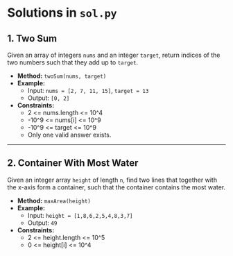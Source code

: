 # Solutions in `sol.py`

## 1. Two Sum

Given an array of integers `nums` and an integer `target`, return indices of the two numbers such that they add up to `target`.

- **Method:** `twoSum(nums, target)`
- **Example:**
  - Input: `nums = [2, 7, 11, 15]`, `target = 13`
  - Output: `[0, 2]`
- **Constraints:**
  - 2 <= nums.length <= 10^4
  - -10^9 <= nums[i] <= 10^9
  - -10^9 <= target <= 10^9
  - Only one valid answer exists.

---

## 2. Container With Most Water

Given an integer array `height` of length `n`, find two lines that together with the x-axis form a container, such that the container contains the most water.

- **Method:** `maxArea(height)`
- **Example:**
  - Input: `height = [1,8,6,2,5,4,8,3,7]`
  - Output: `49`
- **Constraints:**
  - 2 <= height.length <= 10^5
  - 0 <= height[i] <= 10^4 